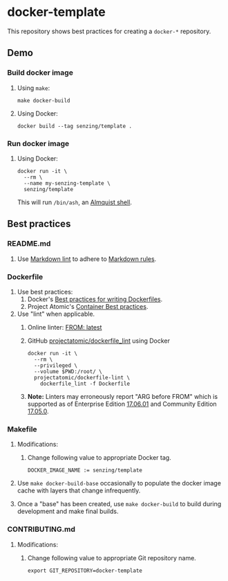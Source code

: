 # docker-template

This repository shows best practices for creating a `docker-*` repository.

## Demo

### Build docker image

1. Using `make`:

    ```console
    make docker-build
    ```

1. Using Docker:

    ```console
    docker build --tag senzing/template .
    ```

### Run docker image

1. Using Docker:

    ```console
    docker run -it \
      --rm \
      --name my-senzing-template \
      senzing/template
    ```

    This will run `/bin/ash`, an [Almquist shell](https://en.wikipedia.org/wiki/Almquist_shell).

## Best practices

### README.md

1. Use [Markdown lint](https://dlaa.me/markdownlint/) to adhere to
    [Markdown rules](https://github.com/DavidAnson/markdownlint/blob/master/doc/Rules.md).

### Dockerfile

1. Use best practices:
    1. Docker's [Best practices for writing Dockerfiles](https://docs.docker.com/develop/develop-images/dockerfile_best-practices/).
    1. Project Atomic's [Container Best practices](http://docs.projectatomic.io/container-best-practices).
1. Use "lint" when applicable.
    1. Online linter: [FROM: latest](https://www.fromlatest.io)
    1. GitHub [projectatomic/dockerfile_lint](https://github.com/projectatomic/dockerfile_lint) using Docker

        ```console
        docker run -it \
          --rm \
          --privileged \
          --volume $PWD:/root/ \
          projectatomic/dockerfile-lint \
            dockerfile_lint -f Dockerfile
        ```

    1. **Note:** Linters may erroneously report "ARG before FROM" which is supported as of
        Enterprise Edition [17.06.01](https://docs.docker.com/engine/release-notes/#17061-ee-1) and
        Community Edition [17.05.0](https://docs.docker.com/engine/release-notes/#17050-ce).

### Makefile

1. Modifications:
    1. Change following value to appropriate Docker tag.

        ```make
        DOCKER_IMAGE_NAME := senzing/template
        ```

1. Use `make docker-build-base` occasionally to populate the docker image cache with layers that change infrequently.
1. Once a "base" has been created, use `make docker-build` to build during development and make final builds.

### CONTRIBUTING.md

1. Modifications:
    1. Change following value to appropriate Git repository name.

        ```markdown
        export GIT_REPOSITORY=docker-template
        ```

